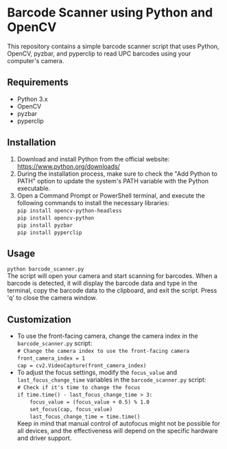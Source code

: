# Barcode Scanner using Python and OpenCV
This repository contains a simple barcode scanner script that uses Python, OpenCV, pyzbar, and pyperclip to read UPC barcodes using your computer's camera.
## Requirements
* Python 3.x
* OpenCV
* pyzbar
* pyperclip
## Installation
1. Download and install Python from the official website: https://www.python.org/downloads/
2. During the installation process, make sure to check the "Add Python to PATH" option to update the system's PATH variable with the Python executable.
3. Open a Command Prompt or PowerShell terminal, and execute the following commands to install the necessary libraries:  
`pip install opencv-python-headless`  
`pip install opencv-python`  
`pip install pyzbar`  
`pip install pyperclip`  
## Usage
`python barcode_scanner.py`  
The script will open your camera and start scanning for barcodes. When a barcode is detected, it will display the barcode data and type in the terminal, copy the barcode data to the clipboard, and exit the script. Press 'q' to close the camera window.
## Customization
* To use the front-facing camera, change the camera index in the `barcode_scanner.py` script:  
`# Change the camera index to use the front-facing camera`  
`front_camera_index = 1`  
`cap = cv2.VideoCapture(front_camera_index)`  
* To adjust the focus settings, modify the `focus_value` and `last_focus_change_time` variables in the `barcode_scanner.py` script:  
`# Check if it's time to change the focus`  
`if time.time() - last_focus_change_time > 3:`  
`    focus_value = (focus_value + 0.5) % 1.0`  
`    set_focus(cap, focus_value)`  
`    last_focus_change_time = time.time()`  
Keep in mind that manual control of autofocus might not be possible for all devices, and the effectiveness will depend on the specific hardware and driver support.
